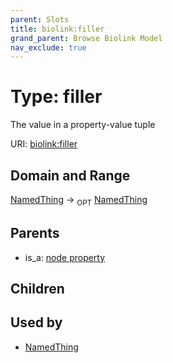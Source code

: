 ```yaml
---
parent: Slots
title: biolink:filler
grand_parent: Browse Biolink Model
nav_exclude: true
---
```


# Type: filler


The value in a property-value tuple

URI: [biolink:filler](https://w3id.org/biolink/vocab/filler)

## Domain and Range

[NamedThing](NamedThing.md) ->  <sub>OPT</sub> [NamedThing](NamedThing.md)

## Parents

 *  is_a: [node property](node_property.md)

## Children


## Used by

 * [NamedThing](NamedThing.md)
